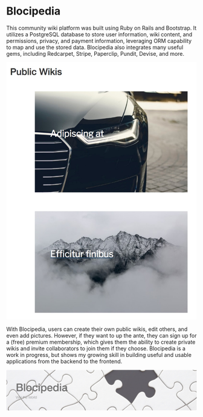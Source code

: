 # Blocipedia

This community wiki platform was built using Ruby on Rails and Bootstrap. It utilizes a PostgreSQL database to store user information, wiki content, and permissions, privacy, and payment information, leveraging ORM capability to map and use the stored data. Blocipedia also integrates many useful gems, including Redcarpet, Stripe, Paperclip, Pundit, Devise, and more.

![alt-text](app/assets/images/wiki-index.jpeg "A list of sample wikis")

With Blocipedia, users can create their own public wikis, edit others, and even add pictures. However, if they want to up the ante, they can sign up for a (free) premium membership, which gives them the ability to create private wikis and invite collaborators to join them if they choose. Blocipedia is a work in progress, but shows my growing skill in building useful and usable applications from the backend to the frontend.

![alt-text](app/assets/images/title-tron.jpeg "Blocipedia")
